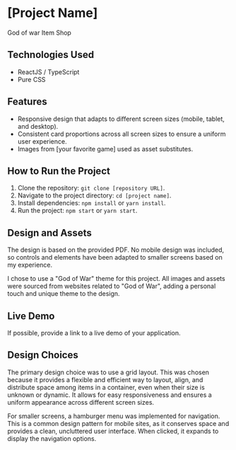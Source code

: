 # [Project Name]

God of war Item Shop

## Technologies Used

- ReactJS / TypeScript
- Pure CSS

## Features

- Responsive design that adapts to different screen sizes (mobile, tablet, and desktop).
- Consistent card proportions across all screen sizes to ensure a uniform user experience.
- Images from [your favorite game] used as asset substitutes.

## How to Run the Project

1. Clone the repository: `git clone [repository URL]`.
2. Navigate to the project directory: `cd [project name]`.
3. Install dependencies: `npm install` or `yarn install`.
4. Run the project: `npm start` or `yarn start`.

## Design and Assets

The design is based on the provided PDF. No mobile design was included, so controls and elements have been adapted to smaller screens based on my experience.

I chose to use a "God of War" theme for this project. All images and assets were sourced from websites related to "God of War", adding a personal touch and unique theme to the design.

## Live Demo

If possible, provide a link to a live demo of your application.

## Design Choices

The primary design choice was to use a grid layout. This was chosen because it provides a flexible and efficient way to layout, align, and distribute space among items in a container, even when their size is unknown or dynamic. It allows for easy responsiveness and ensures a uniform appearance across different screen sizes.

For smaller screens, a hamburger menu was implemented for navigation. This is a common design pattern for mobile sites, as it conserves space and provides a clean, uncluttered user interface. When clicked, it expands to display the navigation options.